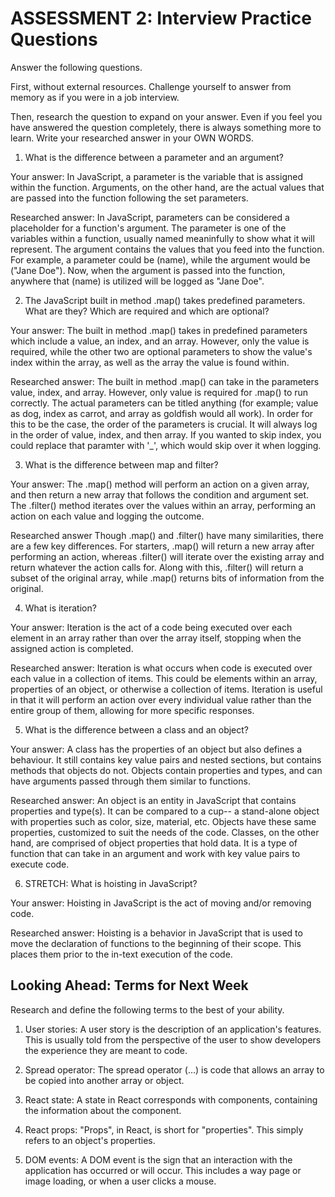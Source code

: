 # ASSESSMENT 2: Interview Practice Questions

Answer the following questions.

First, without external resources. Challenge yourself to answer from memory as if you were in a job interview.

Then, research the question to expand on your answer. Even if you feel you have answered the question completely, there is always something more to learn. Write your researched answer in your OWN WORDS.

1. What is the difference between a parameter and an argument?

Your answer: In JavaScript, a parameter is the variable that is assigned within the function. Arguments, on the other hand, are the actual values that are passed into the function following the set parameters.

Researched answer: In JavaScript, parameters can be considered a placeholder for a function's argument. The parameter is one of the variables within a function, usually named meaninfully to show what it will represent. The argument contains the values that you feed into the function. For example, a parameter could be (name), while the argument would be ("Jane Doe"). Now, when the argument is passed into the function, anywhere that (name) is utilized will be logged as "Jane Doe".

2. The JavaScript built in method .map() takes predefined parameters. What are they? Which are required and which are optional?

Your answer: The built in method .map() takes in predefined parameters which include a value, an index, and an array. However, only the value is required, while the other two are optional parameters to show the value's index within the array, as well as the array the value is found within.

Researched answer: The built in method .map() can take in the parameters value, index, and array. However, only value is required for .map() to run correctly. The actual parameters can be titled anything (for example; value as dog, index as carrot, and array as goldfish would all work). In order for this to be the case, the order of the parameters is crucial. It will always log in the order of value, index, and then array. If you wanted to skip index, you could replace that paramter with '_', which would skip over it when logging.

3. What is the difference between map and filter?

Your answer: The .map() method will perform an action on a given array, and then return a new array that follows the condition and argument set. The .filter() method iterates over the values within an array, performing an action on each value and logging the outcome.

Researched answer Though .map() and .filter() have many similarities, there are a few key differences. For starters, .map() will return a new array after performing an action, whereas .filter() will iterate over the existing array and return whatever the action calls for. Along with this, .filter() will return a subset of the original array, while .map() returns bits of information from the original.

4. What is iteration?

Your answer: Iteration is the act of a code being executed over each element in an array rather than over the array itself, stopping when the assigned action is completed.

Researched answer: Iteration is what occurs when code is executed over each value in a collection of items. This could be elements within an array, properties of an object, or otherwise a collection of items. Iteration is useful in that it will perform an action over every individual value rather than the entire group of them, allowing for more specific responses.

5. What is the difference between a class and an object?

Your answer: A class has the properties of an object but also defines a behaviour. It still contains key value pairs and nested sections, but contains methods that objects do not. Objects contain properties and types, and can have arguments passed through them similar to functions.

Researched answer: An object is an entity in JavaScript that contains properties and type(s). It can be compared to a cup-- a stand-alone object with properties such as color, size, material, etc. Objects have these same properties, customized to suit the needs of the code. Classes, on the other hand, are comprised of object properties that hold data. It is a type of function that can take in an argument and work with key value pairs to execute code.

6. STRETCH: What is hoisting in JavaScript?

Your answer: Hoisting in JavaScript is the act of moving and/or removing code.

Researched answer: Hoisting is a behavior in JavaScript that is used to move the declaration of functions to the beginning of their scope. This places them prior to the in-text execution of the code.

## Looking Ahead: Terms for Next Week

Research and define the following terms to the best of your ability.

1. User stories: A user story is the description of an application's features. This is usually told from the perspective of the user to show developers the experience they are meant to code.

2. Spread operator: The spread operator (...) is code that allows an array to be copied into another array or object.

3. React state: A state in React corresponds with components, containing the information about the component.

4. React props: "Props", in React, is short for "properties". This simply refers to an object's properties.

5. DOM events: A DOM event is the sign that an interaction with the application has occurred or will occur. This includes a way page or image loading, or when a user clicks a mouse.
